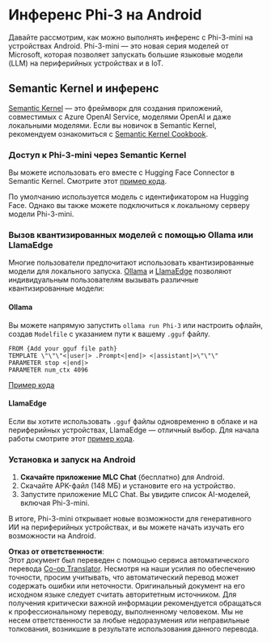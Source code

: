 <!--
CO_OP_TRANSLATOR_METADATA:
{
  "original_hash": "9481b07dda8f9715a5d1ff43fb27568b",
  "translation_date": "2025-07-16T20:10:48+00:00",
  "source_file": "md/01.Introduction/03/Android_Inference.md",
  "language_code": "ru"
}
-->
# **Инференс Phi-3 на Android**

Давайте рассмотрим, как можно выполнять инференс с Phi-3-mini на устройствах Android. Phi-3-mini — это новая серия моделей от Microsoft, которая позволяет запускать большие языковые модели (LLM) на периферийных устройствах и в IoT.

## Semantic Kernel и инференс

[Semantic Kernel](https://github.com/microsoft/semantic-kernel) — это фреймворк для создания приложений, совместимых с Azure OpenAI Service, моделями OpenAI и даже локальными моделями. Если вы новичок в Semantic Kernel, рекомендуем ознакомиться с [Semantic Kernel Cookbook](https://github.com/microsoft/SemanticKernelCookBook?WT.mc_id=aiml-138114-kinfeylo).

### Доступ к Phi-3-mini через Semantic Kernel

Вы можете использовать его вместе с Hugging Face Connector в Semantic Kernel. Смотрите этот [пример кода](https://github.com/Azure-Samples/Phi-3MiniSamples/tree/main/semantickernel?WT.mc_id=aiml-138114-kinfeylo).

По умолчанию используется модель с идентификатором на Hugging Face. Однако вы также можете подключиться к локальному серверу модели Phi-3-mini.

### Вызов квантизированных моделей с помощью Ollama или LlamaEdge

Многие пользователи предпочитают использовать квантизированные модели для локального запуска. [Ollama](https://ollama.com/) и [LlamaEdge](https://llamaedge.com) позволяют индивидуальным пользователям вызывать различные квантизированные модели:

#### Ollama

Вы можете напрямую запустить `ollama run Phi-3` или настроить офлайн, создав `Modelfile` с указанием пути к вашему `.gguf` файлу.

```gguf
FROM {Add your gguf file path}
TEMPLATE \"\"\"<|user|> .Prompt<|end|> <|assistant|>\"\"\"
PARAMETER stop <|end|>
PARAMETER num_ctx 4096
```

[Пример кода](https://github.com/Azure-Samples/Phi-3MiniSamples/tree/main/ollama?WT.mc_id=aiml-138114-kinfeylo)

#### LlamaEdge

Если вы хотите использовать `.gguf` файлы одновременно в облаке и на периферийных устройствах, LlamaEdge — отличный выбор. Для начала работы смотрите этот [пример кода](https://github.com/Azure-Samples/Phi-3MiniSamples/tree/main/wasm?WT.mc_id=aiml-138114-kinfeylo).

### Установка и запуск на Android

1. **Скачайте приложение MLC Chat** (бесплатно) для Android.
2. Скачайте APK-файл (148 МБ) и установите его на устройство.
3. Запустите приложение MLC Chat. Вы увидите список AI-моделей, включая Phi-3-mini.

В итоге, Phi-3-mini открывает новые возможности для генеративного ИИ на периферийных устройствах, и вы можете начать изучать его возможности на Android.

**Отказ от ответственности**:  
Этот документ был переведен с помощью сервиса автоматического перевода [Co-op Translator](https://github.com/Azure/co-op-translator). Несмотря на наши усилия по обеспечению точности, просим учитывать, что автоматический перевод может содержать ошибки или неточности. Оригинальный документ на его исходном языке следует считать авторитетным источником. Для получения критически важной информации рекомендуется обращаться к профессиональному переводу, выполненному человеком. Мы не несем ответственности за любые недоразумения или неправильные толкования, возникшие в результате использования данного перевода.